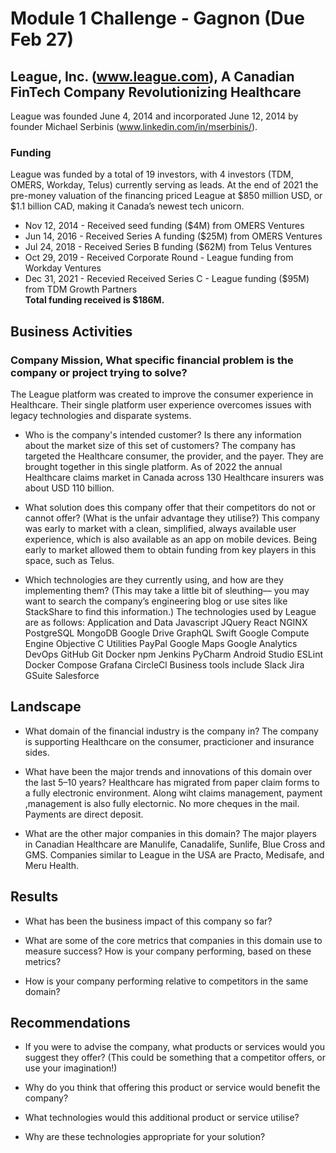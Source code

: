 # Module 1 Challenge - Gagnon (Due Feb 27)

## League, Inc. (www.league.com), A Canadian FinTech Company Revolutionizing Healthcare

League was founded June 4, 2014 and incorporated June 12, 2014 by founder Michael Serbinis (www.linkedin.com/in/mserbinis/).

### Funding 
League was funded by a total of 19 investors, with 4 investors (TDM, OMERS, Workday, Telus) currently serving as leads. 
At the end of 2021 the pre-money valuation of the financing priced League at $850 million USD, or $1.1 billion CAD, making it Canada’s newest tech unicorn.
* Nov 12, 2014 - Received seed funding ($4M) from OMERS Ventures
* Jun 14, 2016 - Received Series A funding ($25M) from OMERS Ventures
* Jul 24, 2018 - Received Series B funding ($62M) from Telus Ventures
* Oct 29, 2019 - Received Corporate Round - League funding from Workday Ventures
* Dec 31, 2021 - Recevied Received Series C - League funding ($95M) from TDM Growth Partners\
__Total funding received is $186M.__


## Business Activities

### Company Mission,  What specific financial problem is the company or project trying to solve?
The League platform was created to improve the consumer experience in Healthcare. Their single platform user experience overcomes issues with legacy technologies and disparate systems. 

* Who is the company's intended customer?  Is there any information about the market size of this set of customers?
The company has targeted the Healthcare consumer, the provider, and the payer. They are brought together in this single platform.
As of 2022 the annual Healthcare claims market in Canada across 130 Healthcare insurers was about USD 110 billion.

* What solution does this company offer that their competitors do not or cannot offer? (What is the unfair advantage they utilise?)
This company was early to market with a clean, simplified, always available user experience, which is also available as an app on mobile devices. Being early to market allowed them to obtain funding from key players in this space, such as Telus.

* Which technologies are they currently using, and how are they implementing them? (This may take a little bit of sleuthing–– you may want to search the company’s engineering blog or use sites like StackShare to find this information.)
The technologies used by League are as follows:
Application and Data
Javascript
JQuery
React
NGINX
PostgreSQL
MongoDB
Google Drive
GraphQL
Swift 
Google Compute Engine
Objective C
Utilities
PayPal
Google Maps
Google Analytics
DevOps
GitHub
Git
Docker
npm
Jenkins
PyCharm
Android Studio
ESLint
Docker Compose
Grafana
CircleCl
Business tools include
Slack
Jira
GSuite
Salesforce


## Landscape

* What domain of the financial industry is the company in?
The company is supporting Healthcare on the consumer, practicioner and insurance sides.

* What have been the major trends and innovations of this domain over the last 5–10 years?
Healthcare has migrated from paper claim forms to a fully electronic environment. 
Along wiht claims management, payment ,management is also fully electornic. No more cheques in the mail. Payments are direct deposit.

* What are the other major companies in this domain?
The major players in Canadian Healthcare are Manulife, Canadalife, Sunlife, Blue Cross and GMS.
Companies similar to League in the USA are Practo, Medisafe, and Meru Health.


## Results

* What has been the business impact of this company so far?

* What are some of the core metrics that companies in this domain use to measure success? How is your company performing, based on these metrics?

* How is your company performing relative to competitors in the same domain?


## Recommendations

* If you were to advise the company, what products or services would you suggest they offer? (This could be something that a competitor offers, or use your imagination!)

* Why do you think that offering this product or service would benefit the company?

* What technologies would this additional product or service utilise?

* Why are these technologies appropriate for your solution?

